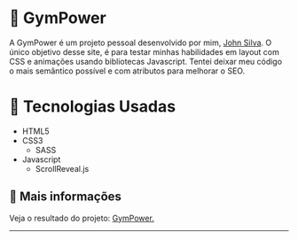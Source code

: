 # :rocket: GymPower

<p>A GymPower é um projeto pessoal desenvolvido por mim, <a href="https://github.com/JhonSilva17">John Silva</a>. O único objetivo desse site, é para testar minhas habilidades em layout com CSS e animações usando bibliotecas Javascript. Tentei deixar meu código o mais semântico possível e com atributos para melhorar o SEO.</p>

# 📖 Tecnologias Usadas

* HTML5
* CSS3
    * SASS
* Javascript
  * ScrollReveal.js

## :link: Mais informações

Veja o resultado do projeto: [GymPower.](https://gympower.netlify.app)
****
